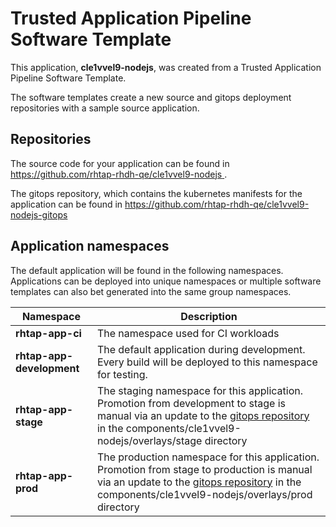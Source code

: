 # Trusted Application Pipeline Software Template

This application, **cle1vvel9-nodejs**, was created from a Trusted Application Pipeline Software Template.

The software templates create a new source and gitops deployment repositories with a sample source application. 

## Repositories

The source code for your application can be found in [https://github.com/rhtap-rhdh-qe/cle1vvel9-nodejs ](https://github.com/rhtap-rhdh-qe/cle1vvel9-nodejs ).
 
The gitops repository, which contains the kubernetes manifests for the application can be found in 
[https://github.com/rhtap-rhdh-qe/cle1vvel9-nodejs-gitops ](https://github.com/rhtap-rhdh-qe/cle1vvel9-nodejs-gitops ) 

## Application namespaces 

The default application will be found in the following namespaces. Applications can be deployed into unique namespaces or multiple software templates can also bet generated into the same group namespaces.  

|  Namespace   |  Description   |  
| -------- | -------- |
| **rhtap-app-ci** | The namespace used for CI workloads |
| **rhtap-app-development** | The default application during development. Every build will be deployed to this namespace for testing. |
| **rhtap-app-stage** | The staging namespace for this application. Promotion from development to stage is manual via an update to the [gitops repository](https://github.com/rhtap-rhdh-qe/cle1vvel9-nodejs-gitops ) in the components/cle1vvel9-nodejs/overlays/stage directory |
| **rhtap-app-prod** | The production namespace for this application. Promotion from stage to production is manual via an update to the [gitops repository](https://github.com/rhtap-rhdh-qe/cle1vvel9-nodejs-gitops ) in the components/cle1vvel9-nodejs/overlays/prod directory |